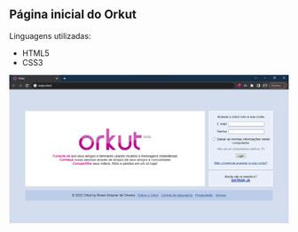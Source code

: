 ## Página inicial do Orkut
Linguagens utilizadas:
- HTML5
- CSS3

![Imagem final do projeto](.\img\imagem_final.png)